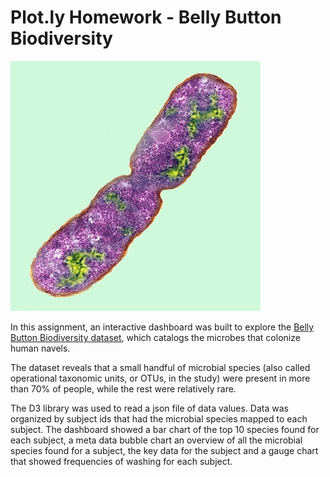 # Plot.ly Homework - Belly Button Biodiversity

![Bacteria by filterforge.com](bacteria.jpg)

In this assignment, an interactive dashboard was built to explore the [Belly Button Biodiversity dataset](http://robdunnlab.com/projects/belly-button-biodiversity/), which catalogs the microbes that colonize human navels.

The dataset reveals that a small handful of microbial species (also called operational taxonomic units, or OTUs, in the study) were present in more than 70% of people, while the rest were relatively rare.

The D3 library was used to read a json file of data values.  Data was organized by subject ids that had the microbial species mapped to each subject.  The dashboard showed a bar chart of the top 10 species found for each subject, a meta data bubble chart an overview of all the microbial species found for a subject, the key data for the subject and a gauge chart that showed frequencies of washing for each subject.  

